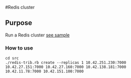 #Redis cluster

## Purpose
Run a Redis cluster [see sample](http://rancher.com/guest-blog-building-a-redis-cluster-with-docker-and-rancher-on-digital-ocean/)

### How to use
```
cd src
./redis-trib.rb create --replicas 1 10.42.251.230:7000 10.42.27.151:7000 10.42.27.160:7000 10.42.138.181:7000 10.42.11.78:7000 10.42.151.100:7000
```
